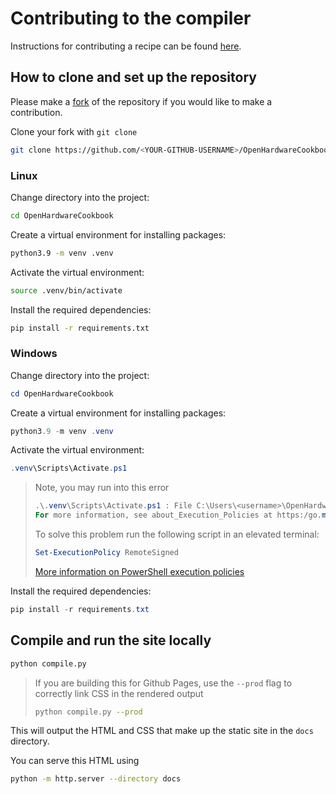 # Contributing to the compiler

Instructions for contributing a recipe can be found [here](https://microsoft.github.io/OpenHardwareCookbook/contribute/).

## How to clone and set up the repository

Please make a [fork](https://docs.github.com/en/github/getting-started-with-github/fork-a-repo) of the repository if you would like to make a contribution.

Clone your fork with `git clone`

``` bash
git clone https://github.com/<YOUR-GITHUB-USERNAME>/OpenHardwareCookbook
```

### Linux

Change directory into the project:

``` bash 
cd OpenHardwareCookbook
```

Create a virtual environment for installing packages:

``` bash
python3.9 -m venv .venv
```

Activate the virtual environment:

``` bash
source .venv/bin/activate
```

Install the required dependencies:

``` bash
pip install -r requirements.txt
```

### Windows

Change directory into the project:

``` powershell
cd OpenHardwareCookbook
```

Create a virtual environment for installing packages:

``` powershell
python3.9 -m venv .venv
```

Activate the virtual environment:

``` powershell
.venv\Scripts\Activate.ps1
```

> Note, you may run into this error
>
> ``` powershell
> .\.venv\Scripts\Activate.ps1 : File C:\Users\<username>\OpenHardwareCookbook\.venv\Scripts\Activate.ps1 cannot be loaded because running scripts is disabled on this system.
> For more information, see about_Execution_Policies at https:/go.microsoft.com/fwlink/?LinkID=135170.
> ```
> 
> To solve this problem run the following script in an elevated terminal:
>
> ``` powershell
> Set-ExecutionPolicy RemoteSigned
> ```
>
> [More information on PowerShell execution policies](https://docs.microsoft.com/en-us/powershell/module/microsoft.powershell.core/about/about_execution_policies?view=powershell-7.1)

Install the required dependencies:

``` powershell
pip install -r requirements.txt
```

## Compile and run the site locally

``` bash
python compile.py
```

> If you are building this for Github Pages, use the `--prod` flag to correctly link CSS in the rendered output
> ```bash
> python compile.py --prod
> ```

This will output the HTML and CSS that make up the static site in the `docs` directory.

You can serve this HTML using 

``` bash
python -m http.server --directory docs
```
